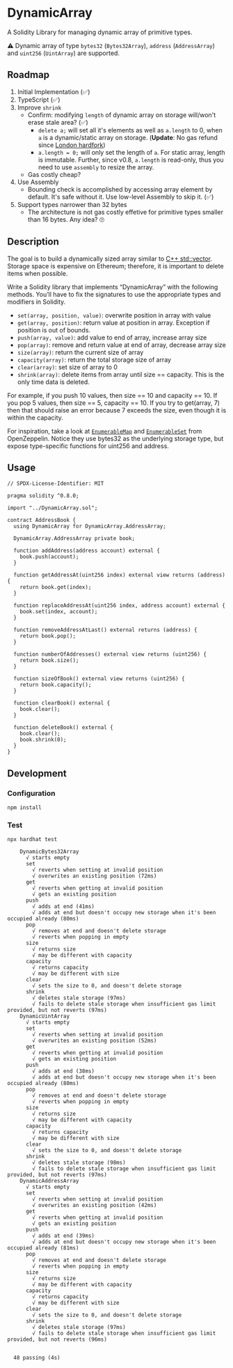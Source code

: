 # DynamicArray

A Solidity Library for managing dynamic array of primitive types.

⚠️ Dynamic array of type `bytes32` (`Bytes32Array`), `address` (`AddressArray`) and `uint256` (`UintArray`) are supported.

## Roadmap

1. Initial Implementation (✅)
2. TypeScript (✅)
3. Improve `shrink`
   - Confirm: modifying `length` of dynamic array on storage will/won't erase stale area? (✅)
      - `delete a;` will set all it's elements as well as `a.length` to 0, when `a` is a dynamic/static array on storage. (**Update**: No gas refund since [London hardfork](https://eips.ethereum.org/EIPS/eip-3298))
      - `a.length = 0;` will only set the length of `a`. For static array, length is immutable. Further, since v0.8, `a.length` is read-only, thus you need to use `assembly` to resize the array.
   - Gas costly cheap?
4. Use Assembly
   - Bounding check is accomplished by accessing array element by default. It's safe without it. Use low-level Assembly to skip it. (✅)
5. Support types narrower than 32 bytes
   - The architecture is not gas costly effetive for primitive types smaller than 16 bytes. Any idea? 🙄

## Description

The goal is to build a dynamically sized array similar to [C++ std::vector](https://en.cppreference.com/w/cpp/container/vector). Storage space is expensive on Ethereum; therefore, it is important to delete items when possible.

Write a Solidity library that implements “DynamicArray” with the following methods. You’ll have to fix the signatures to use the appropriate types and modifiers in Solidity.

- `set(array, position, value)`: overwrite position in array with value
- `get(array, position)`: return value at position in array. Exception if position is out of bounds.
- `push(array, value)`: add value to end of array, increase array size
- `pop(array)`: remove and return value at end of array, decrease array size
- `size(array)`: return the current size of array
- `capacity(array)`: return the total storage size of array
- `clear(array)`: set size of array to 0
- `shrink(array)`: delete items from array until size == capacity. This is the only time data is deleted.

For example, if you push 10 values, then size == 10 and capacity == 10. If you pop 5 values, then size == 5, capacity == 10. If you try to get(array, 7) then that should raise an error because 7 exceeds the size, even though it is within the capacity.

For inspiration, take a look at [`EnumerableMap`](https://github.com/OpenZeppelin/openzeppelin-contracts/blob/master/contracts/utils/structs/EnumerableMap.sol) and [`EnumerableSet`](https://github.com/OpenZeppelin/openzeppelin-contracts/blob/master/contracts/utils/structs/EnumerableSet.sol) from OpenZeppelin. Notice they use bytes32 as the underlying storage type, but expose type-specific functions for uint256 and address.

## Usage

```solidity
// SPDX-License-Identifier: MIT

pragma solidity ^0.8.0;

import "../DynamicArray.sol";

contract AddressBook {
  using DynamicArray for DynamicArray.AddressArray;

  DynamicArray.AddressArray private book;

  function addAddress(address account) external {
    book.push(account);
  }

  function getAddressAt(uint256 index) external view returns (address) {
    return book.get(index);
  }

  function replaceAddressAt(uint256 index, address account) external {
    book.set(index, account);
  }

  function removeAddressAtLast() external returns (address) {
    return book.pop();
  }

  function numberOfAddresses() external view returns (uint256) {
    return book.size();
  }

  function sizeOfBook() external view returns (uint256) {
    return book.capacity();
  }

  function clearBook() external {
    book.clear();
  }

  function deleteBook() external {
    book.clear();
    book.shrink(0);
  }
}

```

## Development

### Configuration

```
npm install
```

### Test

```
npx hardhat test
```

```
    DynamicBytes32Array
      √ starts empty
      set
        √ reverts when setting at invalid position
        √ overwrites an existing position (72ms)
      get
        √ reverts when getting at invalid position
        √ gets an existing position
      push
        √ adds at end (41ms)
        √ adds at end but doesn't occupy new storage when it's been occupied already (80ms)
      pop
        √ removes at end and doesn't delete storage
        √ reverts when popping in empty
      size
        √ returns size
        √ may be different with capacity
      capacity
        √ returns capacity
        √ may be different with size
      clear
        √ sets the size to 0, and doesn't delete storage
      shrink
        √ deletes stale storage (97ms)
        √ fails to delete stale storage when insufficient gas limit provided, but not reverts (97ms)
    DynamicUintArray
      √ starts empty
      set
        √ reverts when setting at invalid position
        √ overwrites an existing position (52ms)
      get
        √ reverts when getting at invalid position
        √ gets an existing position
      push
        √ adds at end (38ms)
        √ adds at end but doesn't occupy new storage when it's been occupied already (80ms)
      pop
        √ removes at end and doesn't delete storage
        √ reverts when popping in empty
      size
        √ returns size
        √ may be different with capacity
      capacity
        √ returns capacity
        √ may be different with size
      clear
        √ sets the size to 0, and doesn't delete storage
      shrink
        √ deletes stale storage (98ms)
        √ fails to delete stale storage when insufficient gas limit provided, but not reverts (97ms)
    DynamicAddressArray
      √ starts empty
      set
        √ reverts when setting at invalid position
        √ overwrites an existing position (42ms)
      get
        √ reverts when getting at invalid position
        √ gets an existing position
      push
        √ adds at end (39ms)
        √ adds at end but doesn't occupy new storage when it's been occupied already (81ms)
      pop
        √ removes at end and doesn't delete storage
        √ reverts when popping in empty
      size
        √ returns size
        √ may be different with capacity
      capacity
        √ returns capacity
        √ may be different with size
      clear
        √ sets the size to 0, and doesn't delete storage
      shrink
        √ deletes stale storage (97ms)
        √ fails to delete stale storage when insufficient gas limit provided, but not reverts (96ms)


  48 passing (4s)
```
